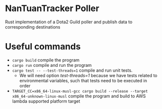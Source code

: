 # NanTuanTracker Poller
Rust implementation of a Dota2 Guild poller and publish data to corresponding destinations

# Useful commands
* `cargo build` compile the program
* `cargo run` compile and run the program
* `cargo test -- --test-threads=1` compile and run unit tests. 
  * We will need option *test-threads=1* because we have tests related to environmental variables, such that tests need to be executed in order
* `TARGET_CC=x86_64-linux-musl-gcc cargo build --release --target x86_64-unknown-linux-musl` compile the program and build to AWS lambda supported platform target
